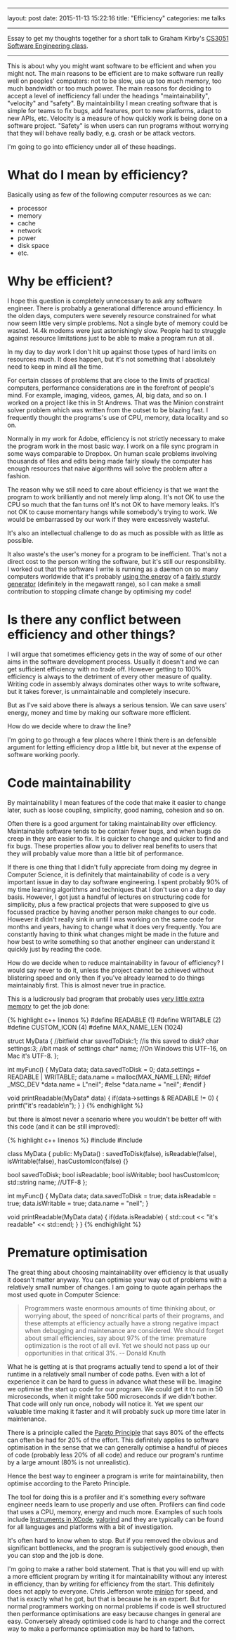 - - -
layout: post
date:   2015-11-13 15:22:16
title: "Efficiency"
categories: me talks
- - -

Essay to get my thoughts together for a short talk to Graham Kirby's [CS3051 Software Engineering class](https://info.cs.st-andrews.ac.uk/student-handbook/modules/CS3051.html).

- - -

<!-- 
Outline:

- why to be efficient
- - save time and memory
- - save energy (important for mobile)

- point out that efficiency and other attributes are often not in conflict, but I'm going to talk about trade offs when they are

- What is efficiency?
- - memory, disk, network, CPU, liveness, threads, processes, etc.

Example code for each and every one

- keep code simple (MAINTAINABILITY)
- - compare a couple of things, e.g.
- - - write XML to disk
- - - binary dump to disk
- - or
- - - compare ruby on rails with writing a website in rails?
- - or
- - - stuffing bits and pieces into structs
- - - using clean data structures
- - simple code has genuine value
- - - it is easier to maintain, this is the big one
- - - - code has to be capable of being changed
- - - quicker to write
- - - less likely to harbour bugs

- premature optimisation (SPEED)
- - pareto principal
- - actually use a profiler live?
- - when to stop? there is such a thing as fast enough
- - http://programmers.stackexchange.com/questions/89620/clean-readable-code-vs-fast-hard-to-read-code-when-to-cross-the-line
- - opinion: It's probably easier to optimise a clean program written without excessive attention to performance, than to optimise a program written for speed from the outset. But it's definitely easier to maintain the clean program.
- - http://c2.com/cgi/wiki?PrematureOptimization

- maximise short term progress, fix later
- - we need to complete projects
- - - prototypes, optimise for quick feedback
- - we can fix it up later once we know it's the right thing
- - usually we don't get an opportunity to rewrite so it's a good idea to make the code nice but slow

- in a pinch to speed development (VELOCITY)
- - this is the worst kind because we are just trying to complete the functionality without paying attention to speed, it could turn out to be a mistake

- small problem (VELOCITY)
- - If the problem is and will remain small then it doesn't matter how it's written.
- - if the constant factor is small then worse algorithms might be better e.g. map vs vector
- - - e.g. memory locality, etc.
- - - show storage hierarchy charts
- - example: talk about the Sabre thing of writing to disk vs. sending over named pipe

- safety (SAFETY)
- - runtime checking to make sure it's not being used as an attack vector

- choice of language (MAINTAINABILITY + VELOCITY)
- - big area
- - maintainable languages are not always slow, but they tend to be
- - why: to get speed you need to take control of more elements, e.g. types, optimising simple concepts, function call method
- - not always, but often, give counterexamples:
- - - e.g. letting the compiler do its stuff
- - - e.g. being more abstracted lets the compiler/runtime optimise
- - - e.g. modern languages can recover the losses that come from vagueness
- - - e.g. domain specific languages like constraints

- not work efficient (WORK EFFICIENCY)
- - e.g. bittorrent, can't find any reference to this
- - https://en.wikipedia.org/wiki/Algorithmic_efficiency

conclusion:
- - please leave a comment if you can think of anything else
-->

This is about why you might want software to be efficient and when you might not. The main reasons to be efficient are to make software run really well on peoples' computers: not to be slow, use up too much memory, too much bandwidth or too much power. The main reasons for deciding to accept a level of inefficiency fall under the headings "maintainability", "velocity" and "safety". By maintainbility I mean creating software that is simple for teams to fix bugs, add features, port to new platforms, adapt to new APIs, etc. Velocity is a measure of how quickly work is being done on a software project. "Safety" is when users can run programs without worrying that they will behave really badly, e.g. crash or be attack vectors.

I'm going to go into efficiency under all of these headings.

# What do I mean by efficiency?

Basically using as few of the following computer resources as we can:

- processor
- memory
- cache
- network
- power
- disk space
- etc.

# Why be efficient?

I hope this question is completely unnecessary to ask any software engineer. There is probably a generational difference around efficiency. In the olden days, computers were severely resource constrained for what now seem little very simple problems. Not a single byte of memory could be wasted. 14.4k modems were just astonishingly slow. People had to struggle against resource limitations just to be able to make a program run at all.

In my day to day work I don't hit up against those types of hard limits on resources much. It does happen, but it's not something that I absolutely need to keep in mind all the time.

For certain classes of problems that are close to the limits of practical computers, performance considerations are in the forefront of people's mind. For example, imaging, videos, games, AI, big data, and so on. I worked on a project like this in St Andrews. That was the Minion constraint solver problem which was written from the outset to be blazing fast. I frequently thought the programs's use of CPU, memory, data locality and so on.

Normally in my work for Adobe, efficiency is not strictly necessary to make the program work in the most basic way. I work on a file sync program in some ways comparable to Dropbox. On human scale problems involving thousands of files and edits being made fairly slowly the computer has enough resources that naive algorithms will solve the problem after a fashion.

The reason why we still need to care about efficiency is that we want the program to work brilliantly and not merely limp along. It's not OK to use the CPU so much that the fan turns on! It's not OK to have memory leaks. It's not OK to cause momentary hangs while somebody's trying to work. We would be embarrassed by our work if they were excessively wasteful.

It's also an intellectual challenge to do as much as possible with as little as possible. 

It also waste's the user's money for a program to be inefficient. That's not a direct cost to the person writing the software, but it's still our responsibility. I worked out that the software I write is running as a daemon on so many computers worldwide that it's probably [using the energy](https://blog.mozilla.org/nnethercote/2015/08/26/what-does-the-os-x-activity-monitors-energy-impact-actually-measure/) of a [fairly sturdy generator](https://en.wikipedia.org/wiki/Power_station#Typical_power_output) (definitely in the megawatt range), so I can make a small contribution to stopping climate change by optimising my code!

# Is there any conflict between efficiency and other things?

I will argue that sometimes efficiency gets in the way of some of our other aims in the software development process. Usually it doesn't and we can get sufficient efficiency with no trade off. However getting to 100% efficiency is always to the detriment of every other measure of quality. Writing code in assembly always dominates other ways to write software, but it takes forever, is unmaintainable and completely insecure.

But as I've said above there is always a serious tension. We can save users' energy, money and time by making our software more efficient.

How do we decide where to draw the line?

I'm going to go through a few places where I think there is an defensible argument for letting efficiency drop a little bit, but never at the expense of software working poorly. 

# Code maintainability

By maintainability I mean features of the code that make it easier to change later, such as loose coupling, simplicity, good naming, cohesion and so on.

Often there is a good argument for taking maintainability over efficiency. Maintainable software tends to be contain fewer bugs, and when bugs do creep in they are easier to fix. It is quicker to change and quicker to find and fix bugs. These properties allow you to deliver real benefits to users that they will probably value more than a little bit of performance. 

If there is one thing that I didn't fully appreciate from doing my degree in Computer Science, it is definitely that maintainability of code is a very important issue in day to day software engineering. I spent probably 90% of my time learning algorithms and techniques that I don't use on a day to day basis. However, I got just a handful of lectures on structuring code for simplicity, plus a few practical projects that were supposed to give us focussed practice by having another person make changes to our code. However it didn't really sink in until I was working on the same code for months and years, having to change what it does very frequently. You are constantly having to think what changes might be made in the future and how best to write something so that another engineer can understand it quickly just by reading the code.

How do we decide when to reduce maintainability in favour of efficiency? I would say never to do it, unless the project cannot be achieved without blistering speed and only then if you've already learned to do things maintainably first. This is almost never true in practice.

This is a ludicrously bad program that probably uses [very little extra memory](http://www.catb.org/esr/structure-packing/) to get the job done:

{% highlight c++ linenos %}
#define READABLE    (1)
#define WRITABLE    (2)
#define CUSTOM_ICON (4)
#define MAX_NAME_LEN (1024)

struct MyData {
  //bitfield
  char savedToDisk:1; //is this saved to disk?
  char settings:3;    //bit mask of settings
  char* name;         //On Windows this UTF-16, on Mac it's UTF-8.
};

int myFunc() {
  MyData data;
  data.savedToDisk = 0;
  data.settings = READABLE | WRITABLE;
  data.name = malloc(MAX_NAME_LEN);
#ifdef _MSC_DEV
  *data.name = L"neil";
#else
  *data.name = "neil";
#endif
}

void printReadable(MyData* data) {
  if(data->settings & READABLE != 0) {
    printf("it's readable\n");
  } 
}
{% endhighlight %}

but there is almost never a scenario where you wouldn't be better off with this code (and it can be still improved):

{% highlight c++ linenos %}
#include <string>
#include <ostream>

class MyData {
public:
  MyData() : savedToDisk(false), isReadable(false), isWritable(false), hasCustomIcon(false) {}

  bool savedToDisk;
  bool isReadable;
  bool isWritable;
  bool hasCustomIcon;
  std::string name;   //UTF-8
};

int myFunc() {
  MyData data;
  data.savedToDisk = true;
  data.isReadable = true;
  data.isWritable = true;
  data.name = "neil";
}

void printReadable(MyData data) {
  if(data.isReadable) {
    std::cout << "it's readable" << std::endl;
  } 
}
{% endhighlight %}

# Premature optimisation

The great thing about choosing maintainability over efficiency is that usually it doesn't matter anyway. You can optimise your way out of problems with a relatively small number of changes. I am going to quote again perhaps the most used quote in Computer Science:

> Programmers waste enormous amounts of time thinking about, or worrying about, the speed of noncritical parts of their programs, and these attempts at efficiency actually have a strong negative impact when debugging and maintenance are considered. We should forget about small efficiencies, say about 97% of the time: premature optimization is the root of all evil. Yet we should not pass up our opportunities in that critical 3%. -- Donald Knuth

What he is getting at is that programs actually tend to spend a lot of their runtime in a relatively small number of code paths. Even with a lot of experience it can be hard to guess in advance what these will be. Imagine we optimise the start up code for our program. We could get it to run in 50 microseconds, when it might take 500 microseconds if we didn't bother. That code will only run once, nobody will notice it. Yet we spent our valuable time making it faster and it will probably suck up more time later in maintenance.

There is a principle called the [Pareto Principle](https://en.wikipedia.org/wiki/Pareto_principle) that says 80% of the effects can often be had for 20% of the effort. This definitely applies to software optimisation in the sense that we can generally optimise a handful of pieces of code (probably less 20% of all code) and reduce our program's runtime by a large amount (80% is not unrealistic).

Hence the best way to engineer a program is write for maintainability, then optimise according to the Pareto Principle. 

The tool for doing this is a profiler and it's something every software engineer needs learn to use properly and use often. Profilers can find code that uses a CPU, memory, energy and much more. Examples of such tools include [Instruments in XCode](https://developer.apple.com/library/watchos/documentation/DeveloperTools/Conceptual/InstrumentsUserGuide/index.html), [valgrind](http://valgrind.org) and they are typically can be found for all languages and platforms with a bit of investigation.

It's often hard to know when to stop. But if you removed the obvious and significant bottlenecks, and the program is subjectively good enough, then you can stop and the job is done.

I'm going to make a rather bold statement. That is that you will end up with a more efficient program by writing it for maintainability without any interest in efficiency, than by writing for efficiency from the start. This definitely does not apply to everyone. Chris Jefferson wrote [minion](http://constraintmodelling.org/minion/) for speed, and that is exactly what he got, but that is because he is an expert. But for normal programmers working on normal problems if code is well structured then performance optimisations are easy because changes in general are easy. Conversely already optimised code is hard to change and the correct way to make a performance optimisation may be hard to fathom.

